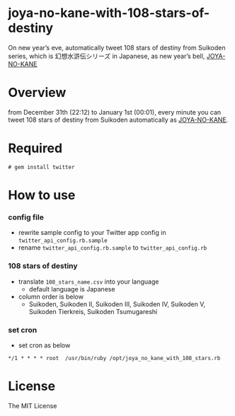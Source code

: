 # joya-no-kane-with-108-stars-of-destiny
On new year’s eve, automatically tweet 108 stars of destiny from Suikoden series, which is 幻想水滸伝シリーズ in Japanese, as new year’s bell, [JOYA-NO-KANE](https://ja.wikipedia.org/wiki/%E9%99%A4%E5%A4%9C%E3%81%AE%E9%90%98)

# Overview
from December 31th (22:12) to January 1st (00:01), every minute you can tweet 108 stars of destiny from Suikoden automatically as [JOYA-NO-KANE](https://ja.wikipedia.org/wiki/%E9%99%A4%E5%A4%9C%E3%81%AE%E9%90%98).

# Required

```
# gem install twitter
```

# How to use

### config file
- rewrite sample config to your Twitter app config in `twitter_api_config.rb.sample`
- rename `twitter_api_config.rb.sample` to `twitter_api_config.rb`

### 108 stars of destiny
- translate `108_stars_name.csv` into your language
    - default language is Japanese
- column order is below
    - Suikoden, Suikoden II, Suikoden III, Suikoden IV, Suikoden V, Suikoden Tierkreis, Suikoden Tsumugareshi

### set cron
- set cron as below

```
*/1 * * * * root  /usr/bin/ruby /opt/joya_no_kane_with_108_stars.rb
```

# License
The MIT License
